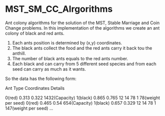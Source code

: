 # MST_SM_CC_Alrgorithms

   Ant colony algorithms for the solution of the MST, Stable Marriage and Coin Change problems.
In this implementation of the algorithms we create an ant colony of black and red ants.

1. Each ants position is determined by (x,y) coordinates.
2. The black ants collect the food and the red ants carry it back tou the anthill.
3. The number of black ants equals to the red ants number.
4. Each black and can carry from 5 different seed species and from each seed can carry as much as it wants.

So the data has the following form:

Ant Type    Coordinates    Details

0(red)      0.313 0.322   1432(Capacity)
1(black)    0.865 0.765   12 14 78 1 78(weight per seed)
0(red)      0.465 0.54   654(Capacity)
1(black)    0.657 0.329   12 14 78 1 147(weight per seed)
...


